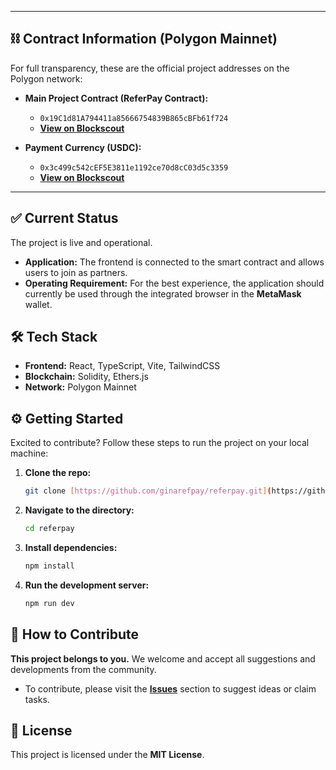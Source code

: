 
---

## ⛓️ Contract Information (Polygon Mainnet)

For full transparency, these are the official project addresses on the Polygon network:

* **Main Project Contract (ReferPay Contract):**
    * `0x19C1d81A794411a85666754839B865cBFb61f724`
    * **[View on Blockscout](https://polygon.blockscout.com/address/0x19C1d81A794411a85666754839B865cBFb61f724)**

* **Payment Currency (USDC):**
    * `0x3c499c542cEF5E3811e1192ce70d8cC03d5c3359`
    * **[View on Blockscout](https://polygon.blockscout.com/token/0x3c499c542cEF5E3811e1192ce70d8cC03d5c3359)**

---

## ✅ Current Status

The project is live and operational.
* **Application:** The frontend is connected to the smart contract and allows users to join as partners.
* **Operating Requirement:** For the best experience, the application should currently be used through the integrated browser in the **MetaMask** wallet.

## 🛠️ Tech Stack

* **Frontend:** React, TypeScript, Vite, TailwindCSS
* **Blockchain:** Solidity, Ethers.js
* **Network:** Polygon Mainnet

## ⚙️ Getting Started

Excited to contribute? Follow these steps to run the project on your local machine:

1.  **Clone the repo:**
    ```sh
    git clone [https://github.com/ginarefpay/referpay.git](https://github.com/ginarefpay/referpay.git)
    ```

2.  **Navigate to the directory:**
    ```sh
    cd referpay
    ```

3.  **Install dependencies:**
    ```sh
    npm install
    ```

4.  **Run the development server:**
    ```sh
    npm run dev
    ```

## 🤝 How to Contribute

**This project belongs to you.** We welcome and accept all suggestions and developments from the community.
* To contribute, please visit the **[Issues](https://github.com/ginarefpay/referpay/issues)** section to suggest ideas or claim tasks.

## 📜 License

This project is licensed under the **MIT License**.
